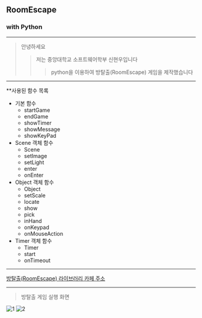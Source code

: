 ## RoomEscape
### with Python

----------------------------

> 안녕하세요 
>> 저는 중앙대학교 소프트웨어학부 신현우입니다
>>> python을 이용하여 방탈출(RoomEscape) 게임을 제작했습니다

----------------------------


**사용된 함수 목록

* 기본 함수
  * startGame
  * endGame
  * showTimer
  * showMessage
  * showKeyPad
* Scene 객체 함수
  * Scene
  * setImage
  * setLight
  * enter
  * onEnter
* Object 객체 함수
  * Object
  * setScale
  * locate
  * show
  * pick
  * inHand
  * onKeypad
  * onMouseAction
* Timer 객체 함수
  * Timer
  * start
  * onTimeout

----------------------------

[방탈출(RoomEscape) 라이브러리 카페 주소](https://cafe.naver.com/bangtal)

----------------------------

> 방탈출 게임 실행 화면


![1](https://user-images.githubusercontent.com/71479783/93558622-cf926d00-f9b8-11ea-9bfd-50c8cb3d4ca1.png)
![2](https://user-images.githubusercontent.com/71479783/93558746-184a2600-f9b9-11ea-8d3b-bffc007ae23f.png)
